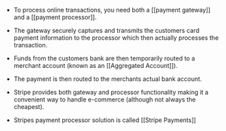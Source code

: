 - To process online transactions, you need both a [[payment gateway]] and a [[payment processor]].
- The gateway securely captures and transmits the customers card payment information to the processor which then actually processes the transaction. 
- Funds from the customers bank are then temporarily routed to a merchant account (known as an [[Aggregated Account]]). 
- The payment is then routed to the merchants actual bank account.
- Stripe provides both gateway and processor functionality making it a convenient way to handle e-commerce (although not always the cheapest).

- Stripes payment processor solution is called [[Stripe Payments]]